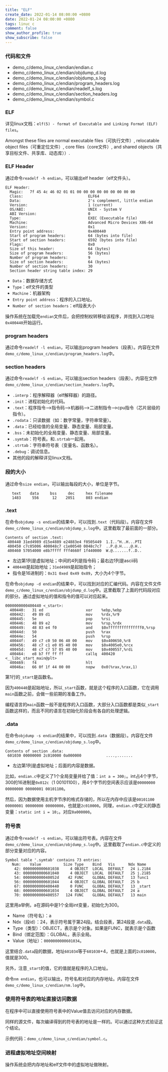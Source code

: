 ```yaml
---
title: "ELF"
create_date: 2022-01-14 08:00:00 +0800
date: 2022-01-24 08:00:00 +0800
tags: linuc c
comment: false
show_author_profile: true
show_subscribe: false
---
```


### 代码和文件

- demo_c/demo_linux_c/endian/endian.c
- demo_c/demo_linux_c/endian/objdump_d.log
- demo_c/demo_linux_c/endian/objdump_s.log
- demo_c/demo_linux_c/endian/program_headers.log
- demo_c/demo_linux_c/endian/readelf_s.log
- demo_c/demo_linux_c/endian/section_headers.log
- demo_c/demo_linux_c/endian/symbol.c

### ELF

详见linux文档：`elf(5) - format of Executable and Linking Format (ELF) files`。

Amongst these files are normal executable files（可执行文件）, relocatable object files（可重定位文件）, core files（core文件）, and shared objects（共享目标文件、共享库、动态库））.

### ELF Header

通过命令`readelf -h endian`，可以输出elf header（elf文件头）。

```
ELF Header:
  Magic:   7f 45 4c 46 02 01 01 00 00 00 00 00 00 00 00 00
  Class:                             ELF64
  Data:                              2's complement, little endian
  Version:                           1 (current)
  OS/ABI:                            UNIX - System V
  ABI Version:                       0
  Type:                              EXEC (Executable file)
  Machine:                           Advanced Micro Devices X86-64
  Version:                           0x1
  Entry point address:               0x400440
  Start of program headers:          64 (bytes into file)
  Start of section headers:          6592 (bytes into file)
  Flags:                             0x0
  Size of this header:               64 (bytes)
  Size of program headers:           56 (bytes)
  Number of program headers:         9
  Size of section headers:           64 (bytes)
  Number of section headers:         30
  Section header string table index: 29
```

- `Data`：数据存储方式
- `Type`：elf文件的类型
- `Machine`：机器架构
- `Entry point address`：程序的入口地址。
- `Number of section headers`：elf段表大小

操作系统在加载完`endian`文件后，会把控制权转移给该程序，并找到入口地址`0x400440`开始运行。

### program headers

通过命令`readelf -l endian`，可以输出program headers（段表）。内容在文件`demo_c/demo_linux_c/endian/program_headers.log`中。

### section headers

通过命令`readelf -S endian`，可以输出section headers（段表）。内容在文件`demo_c/demo_linux_c/endian/section_headers.log`中。

- `.interp`：程序解释器（elf解释器）的路径。
- `.init`：进程初始化的代码。
- `.text`：程序指令-->指令码-->机器码-->二进制指令-->cpu指令（芯片层级的指令）。
- `.rodata`：只读数据（如：数字常量，字符串常量）。
- `.data`：已经给值的全局变量、静态变量、局部变量。
- `.bss`：未初始化的全局变量、静态变量、局部变量。
- `.symtab`：符号表。和`.strtab`一起用。
- `.strtab`：字符串符号表（变量名、函数名）。
- `.debug`：调试信息。
- 其他的段的解释详见linux文档。

### 段的大小

通过命令`size endian`，可以输出每段的大小，单位是字节。

```
   text    data     bss     dec     hex filename
   1483     556      12    2051     803 endian
```

### .text

在命令`objdump -s endian`的结果中，可以找到`.text`（代码段）。内容在文件`demo_c/demo_linux_c/endian/objdump_s.log`中。这里截取了最前面的一部分。

```
Contents of section .text:
 400440 31ed4989 d15e4889 e24883e4 f0505449  1.I..^H..H...PTI
 400450 c7c05006 400048c7 c1e00540 0048c7c7  ..P.@.H....@.H..
 400460 57054000 e8b7ffff fff4660f 1f440000  W.@.......f..D..
```

- 左边第1列是虚拟地址；中间的4列是指令码；最右边1列是ascii码
- `400440`是起始地址；`31ed4989`是起始指令；
- 指令是16进制的：`0x31 0xed 0x49 0x89`，大小为4个字节。

在命令`objdump -d endian`的结果中，可以找到对应的汇编代码。内容在文件文件`demo_c/demo_linux_c/endian/objdump_d.log`中。这里截取了上面的代码段对应的部分。通过虚拟地址的值和指令的值可以对应起来。

```
0000000000400440 <_start>:
  400440:	31 ed                	xor    %ebp,%ebp
  400442:	49 89 d1             	mov    %rdx,%r9
  400445:	5e                   	pop    %rsi
  400446:	48 89 e2             	mov    %rsp,%rdx
  400449:	48 83 e4 f0          	and    $0xfffffffffffffff0,%rsp
  40044d:	50                   	push   %rax
  40044e:	54                   	push   %rsp
  40044f:	49 c7 c0 50 06 40 00 	mov    $0x400650,%r8
  400456:	48 c7 c1 e0 05 40 00 	mov    $0x4005e0,%rcx
  40045d:	48 c7 c7 57 05 40 00 	mov    $0x400557,%rdi
  400464:	e8 b7 ff ff ff       	callq  400420 <__libc_start_main@plt>
  400469:	f4                   	hlt    
  40046a:	66 0f 1f 44 00 00    	nopw   0x0(%rax,%rax,1)
```

第1行的`_start`是函数名。

因为`400440`是起始地址，所以`_start`函数，就是这个程序的入口函数，它在调用`main`函数之前，会做一些前期的准备工作。

编程语言的`main`函数一般不是程序的入口函数，大部分入口函数都是类似`_start`函数这样的，而且不同的语言在初始化阶段会有各自的处理逻辑。

### .data

在命令`objdump -s endian`的结果中，可以找到`.data`（数据段）。内容在文件`demo_c/demo_linux_c/endian/objdump_s.log`中。

```
Contents of section .data:
 601030 00000000 2c010000 0a000000           ....,.......  
```

- 左边第1列是虚拟地址；后面的内容是数据。

比如，`endian.c`中定义了1个全局变量并给了值：`int a = 300;`。int占4个字节，300的16进制是`0x012c`（1 00101100），用4个字节的空间表示应该是`00000000 00000000 00000001 00101100`。

然后，因为数据使用主机字节序的格式存储的，所以在内存中应该是`00101100 00000001 00000000 00000000`，也就是`2c010000`。同理，`endian.c`中定义的静态变量：`static int i = 10;`。对应`0a000000`。

### 符号表

通过命令`readelf -s endian`，可以输出符号表。内容在文件`demo_c/demo_linux_c/endian/objdump_s.log`中。这里截取了`endian.c`中定义的部分变量对应的内容。

```
Symbol table '.symtab' contains 73 entries:
   Num:    Value          Size Type    Bind   Vis      Ndx Name
    42: 0000000000601038     4 OBJECT  LOCAL  DEFAULT   24 i.2184
    43: 0000000000601040     4 OBJECT  LOCAL  DEFAULT   25 j.2185
    54: 000000000040052d    42 FUNC    GLOBAL DEFAULT   13 func1
    56: 0000000000601044     4 OBJECT  GLOBAL DEFAULT   25 b
    67: 0000000000400440     0 FUNC    GLOBAL DEFAULT   13 _start
    68: 0000000000601034     4 OBJECT  GLOBAL DEFAULT   24 a
    70: 0000000000400557   124 FUNC    GLOBAL DEFAULT   13 main
```

这里用a举例，a在源码中是1个全局int变量，初始化为300。

- Name（符号名）：a
- Ndx（段id）：24，表示符号属于第24段。结合段表，第24段是`.data`段。
- Type（类型）：OBJECT，表示是个对象。如果是FUNC，就表示是个函数
- Bind（绑定范围）：GLOBAL，表示全局。
- Value（地址）：`0000000000601034`。

这里结合`.data`段的数据，地址`601034`等于`601030`+4，也就是上面的`2c010000`，值就是300。

另外，注意`_start`的值，它的值就是程序的入口地址。

命令`nm endian`，也可以输出，符号名和对应的内存地址。内容在文件`demo_c/demo_linux_c/endian/nm.log`中。

### 使用符号表的地址直接访问数据

在程序中可以直接使用符号表中的Value值去访问对应的内存数据。

同样的源文件，每次编译得到的符号表的地址是一样的。可以通过这种方式验证这个结论。

示例代码：`demo_c/demo_linux_c/endian/symbol.c`。

### 进程虚拟地址空间映射

操作系统会把内存地址和elf文件中的虚拟地址做映射。